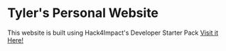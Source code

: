# Tyler's Personal Website
This website is built using Hack4Impact's Developer Starter Pack
[Visit it Here!](https://<tkim516>.github.io)
